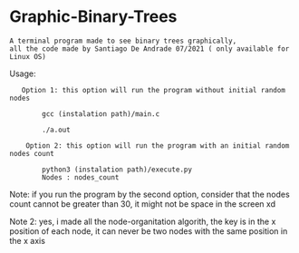 # Graphic-Binary-Trees
    A terminal program made to see binary trees graphically, 
    all the code made by Santiago De Andrade 07/2021 ( only available for Linux OS)

Usage:

       Option 1: this option will run the program without initial random nodes

            gcc (instalation path)/main.c 
    
            ./a.out

        Option 2: this option will run the program with an initial random nodes count 

            python3 (instalation path)/execute.py 
            Nodes : nodes_count

Note: if you run the program by the second option, consider that the nodes count cannot be greater than 30, it might not be space in the screen xd

Note 2: yes, i made all the node-organitation algorith, the key is in the x position of each node, it can never be two nodes with the same position in the x axis 
